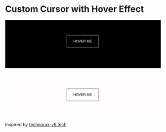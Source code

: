 # Custom Cursor with Hover Effect

![](screencapture.gif)

Inspired by [technorax-v6.tech](https://technorax-v6.tech/)